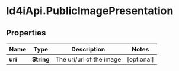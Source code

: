 # Id4iApi.PublicImagePresentation

## Properties
Name | Type | Description | Notes
------------ | ------------- | ------------- | -------------
**uri** | **String** | The uri/url of the image | [optional] 


